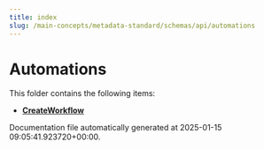 ```yaml
---
title: index
slug: /main-concepts/metadata-standard/schemas/api/automations
---
```


# Automations

This folder contains the following items:

- [**CreateWorkflow**](/main-concepts/metadata-standard/schemas/api/automations/createworkflow)


Documentation file automatically generated at 2025-01-15 09:05:41.923720+00:00.
